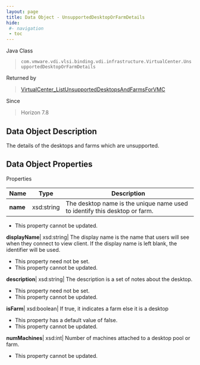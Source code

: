 ```yaml
---
layout: page
title: Data Object - UnsupportedDesktopOrFarmDetails
hide:
 #- navigation
 - toc
---
```






Java Class  
> `com.vmware.vdi.vlsi.binding.vdi.infrastructure.VirtualCenter.UnsupportedDesktopOrFarmDetails`

Returned by  
> [VirtualCenter_ListUnsupportedDesktopsAndFarmsForVMC](vdi.infrastructure.VirtualCenter.md#listUnsupportedDesktopsAndFarmsForVMC)

Since  
> Horizon 7.8


## Data Object Description 

The details of the desktops and farms which are unsupported. 

## Data Object Properties

Properties

Name |  Type |  Description   
---|---|---  
**name**|  xsd:string|  The desktop name is the unique name used to identify this desktop or farm.   


* This property cannot be updated.

  
**displayName**|  xsd:string|  The display name is the name that users will see when they connect to view client. If the display name is left blank, the identifier will be used.   


* This property need not be set.
* This property cannot be updated.

  
**description**|  xsd:string|  The description is a set of notes about the desktop.   


* This property need not be set.
* This property cannot be updated.

  
**isFarm**|  xsd:boolean|  If true, it indicates a farm else it is a desktop   


  * This property has a default value of false.
* This property cannot be updated.

  
**numMachines**|  xsd:int|  Number of machines attached to a desktop pool or farm.   


* This property cannot be updated.

  
  
  
  
  
  
